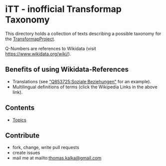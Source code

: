 # iTT - inofficial Transformap Taxonomy

This directory holds a collection of texts describing a possible taxonomy for the [TransformapProject](http://discourse.transformap.co).

Q-Numbers are references to Wikidata (visit https://www.wikidata.org/wiki/<QNumber>).

## Benefits of using Wikidata-References
* Translations (see ["Q853725:Soziale Beziehungen"](https://www.wikidata.org/wiki/Q853725) for an example).
* Multilingual definitions of terms (click the Wikipedia Links in the above link). 

## Contents
* [Topics](topics.txt) 

## Contribute

* fork, change, write pull requests
* create issues
* mail me at mailto:thomas.kalka@gmail.com

